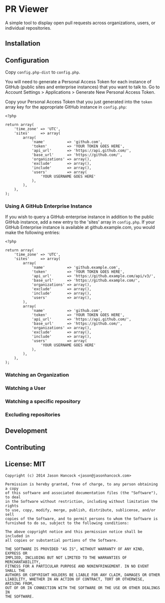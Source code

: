 #  PR Viewer

A simple tool to display open pull requests across organizations, users, or
individual repositories.

## Installation

## Configuration

Copy `config.php-dist` to `config.php`.

You will need to generate a Personal Access Token for each instance of GitHub
(public sites and enterprise instances) that you want to talk to. Go to
Account Settings > Applications > Generate New Personal Access Token.

Copy your Personal Access Token that you just generated into the `token` array
key for the appropriate GitHub instance in `config.php`:

```
<?php

return array(
    'time_zone' => 'UTC',
    'sites'     => array(
        array(
            'name'          => 'github.com',
            'token'         => 'YOUR TOKEN GOES HERE',
            'api_url'       => 'https://api.github.com/',
            'base_url'      => 'https://github.com/',
            'organizations' => array(),
            'exclude'       => array(),
            'include'       => array(),
            'users'         => array(
                'YOUR USERNAME GOES HERE'
            ),
        ),
    ),
);
```

### Using A GitHub Enterprise Instance

If you wish to query a GitHub enterprise instance in addition to the public
GitHub instance, add a new entry to the 'sites' array in `config.php`. If your
GitHub Enterprise instance is available at github.example.com, you would make
the following entries:

```
<?php

return array(
    'time_zone' => 'UTC',
    'sites'     => array(
        array(
            'name'          => 'github.example.com',
            'token'         => 'YOUR TOKEN GOES HERE',
            'api_url'       => 'https://github.example.com/api/v3/',
            'base_url'      => 'https://github.example.com/',
            'organizations' => array(),
            'exclude'       => array(),
            'include'       => array(),
            'users'         => array(),
        ),
        array(
            'name'          => 'github.com',
            'token'         => 'YOUR TOKEN GOES HERE',
            'api_url'       => 'https://api.github.com/',
            'base_url'      => 'https://github.com/',
            'organizations' => array(),
            'exclude'       => array(),
            'include'       => array(),
            'users'         => array(
                'YOUR USERNAME GOES HERE'
            ),
        ),
    ),
);
```

### Watching an Organization

### Watching a User

### Watching a specific repository

### Excluding repositories

## Development

## Contributing

## License: MIT

```
Copyright (c) 2014 Jason Hancock <jason@jasonhancock.com>

Permission is hereby granted, free of charge, to any person obtaining a copy
of this software and associated documentation files (the "Software"), to deal
in the Software without restriction, including without limitation the rights
to use, copy, modify, merge, publish, distribute, sublicense, and/or sell
copies of the Software, and to permit persons to whom the Software is
furnished to do so, subject to the following conditions:

The above copyright notice and this permission notice shall be included in
all copies or substantial portions of the Software.

THE SOFTWARE IS PROVIDED "AS IS", WITHOUT WARRANTY OF ANY KIND, EXPRESS OR
IMPLIED, INCLUDING BUT NOT LIMITED TO THE WARRANTIES OF MERCHANTABILITY,
FITNESS FOR A PARTICULAR PURPOSE AND NONINFRINGEMENT. IN NO EVENT SHALL THE
AUTHORS OR COPYRIGHT HOLDERS BE LIABLE FOR ANY CLAIM, DAMAGES OR OTHER
LIABILITY, WHETHER IN AN ACTION OF CONTRACT, TORT OR OTHERWISE, ARISING FROM,
OUT OF OR IN CONNECTION WITH THE SOFTWARE OR THE USE OR OTHER DEALINGS IN
THE SOFTWARE.
```
